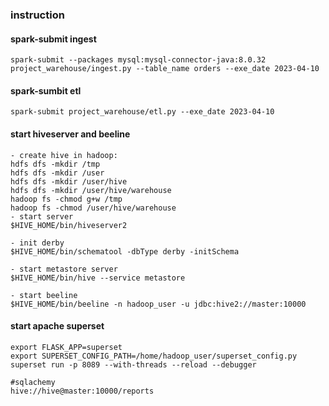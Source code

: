 ### instruction
#### spark-submit ingest
```shell
spark-submit --packages mysql:mysql-connector-java:8.0.32 project_warehouse/ingest.py --table_name orders --exe_date 2023-04-10
```

#### spark-sumbit etl
```shell
spark-submit project_warehouse/etl.py --exe_date 2023-04-10
```

#### start hiveserver and beeline
```shell
- create hive in hadoop:
hdfs dfs -mkdir /tmp
hdfs dfs -mkdir /user
hdfs dfs -mkdir /user/hive
hdfs dfs -mkdir /user/hive/warehouse
hadoop fs -chmod g+w /tmp
hadoop fs -chmod /user/hive/warehouse
- start server
$HIVE_HOME/bin/hiveserver2

- init derby
$HIVE_HOME/bin/schematool -dbType derby -initSchema

- start metastore server
$HIVE_HOME/bin/hive --service metastore

- start beeline
$HIVE_HOME/bin/beeline -n hadoop_user -u jdbc:hive2://master:10000
```

#### start apache superset
```shell
export FLASK_APP=superset
export SUPERSET_CONFIG_PATH=/home/hadoop_user/superset_config.py
superset run -p 8089 --with-threads --reload --debugger

#sqlachemy
hive://hive@master:10000/reports
```
